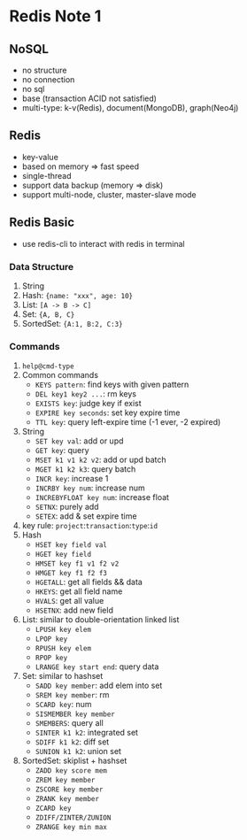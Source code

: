 # Redis Note 1
## NoSQL
* no structure
* no connection
* no sql
* base (transaction ACID not satisfied)
* multi-type: k-v(Redis), document(MongoDB), graph(Neo4j)
## Redis
* key-value
* based on memory => fast speed
* single-thread
* support data backup (memory => disk)
* support multi-node, cluster, master-slave mode
## Redis Basic
* use redis-cli to interact with redis in terminal
### Data Structure
1. String
2. Hash: `{name: "xxx", age: 10}`
3. List: `[A -> B -> C]`
4. Set: `{A, B, C}`
5. SortedSet: `{A:1, B:2, C:3}`
### Commands
1. `help@cmd-type`
2. Common commands
    * `KEYS pattern`: find keys with given pattern
    * `DEL key1 key2 ...`: rm keys
    * `EXISTS key`: judge key if exist
    * `EXPIRE key seconds`: set key expire time
    * `TTL key`: query left-expire time (-1 ever, -2 expired)
3. String
    * `SET key val`: add or upd
    * `GET key`: query
    *   `MSET k1 v1 k2 v2`: add or upd batch
    * `MGET k1 k2 k3`: query batch
    * `INCR key`: increase 1
    * `INCRBY key num`: increase num
    * `INCREBYFLOAT key num`: increase float
    * `SETNX`: purely add
    * `SETEX`: add & set expire time
4. key rule: `project`:`transaction`:`type`:`id`
5. Hash
   * `HSET key field val`
   * `HGET key field`
   * `HMSET key f1 v1 f2 v2`
   * `HMGET key f1 f2 f3`
   * `HGETALL`: get all fields && data
   * `HKEYS`: get all field name
   * `HVALS`: get all value
   * `HSETNX`: add new field
6. List: similar to double-orientation linked list 
   * `LPUSH key elem`
   * `LPOP key`
   * `RPUSH key elem`
   * `RPOP key`
   * `LRANGE key start end`: query data
7. Set: similar to hashset
   * `SADD key member`: add elem into set
   * `SREM key member`: rm
   * `SCARD key`: num
   * `SISMEMBER key member`
   * `SMEMBERS`: query all
   * `SINTER k1 k2`: integrated set
   * `SDIFF k1 k2`: diff set
   * `SUNION k1 k2`: union set
8. SortedSet: skiplist + hashset
   * `ZADD key score mem`
   * `ZREM key member`
   * `ZSCORE key member`
   * `ZRANK key member`
   * `ZCARD key`
   * `ZDIFF/ZINTER/ZUNION`
   * `ZRANGE key min max`
   
